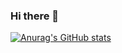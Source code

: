 ### Hi there 👋

[![Anurag's GitHub stats](https://github-readme-stats.vercel.app/api?username=haki)](https://github.com/anuraghazra/github-readme-stats)
